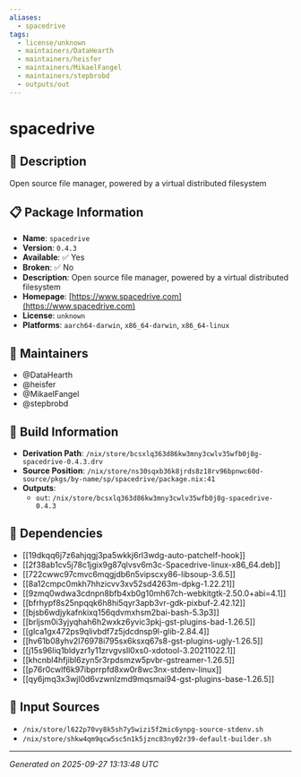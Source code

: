 ```yaml
---
aliases:
  - spacedrive
tags:
  - license/unknown
  - maintainers/DataHearth
  - maintainers/heisfer
  - maintainers/MikaelFangel
  - maintainers/stepbrobd
  - outputs/out
---
```


# spacedrive

## 📝 Description

Open source file manager, powered by a virtual distributed filesystem

## 📋 Package Information

- **Name**: `spacedrive`
- **Version**: `0.4.3`
- **Available**: ✅ Yes
- **Broken**: ✅ No
- **Description**: Open source file manager, powered by a virtual distributed filesystem
- **Homepage**: [https://www.spacedrive.com](https://www.spacedrive.com)
- **License**: `unknown`
- **Platforms**: `aarch64-darwin`, `x86_64-darwin`, `x86_64-linux`
## 👥 Maintainers

- @DataHearth
- @heisfer
- @MikaelFangel
- @stepbrobd


## 🔧 Build Information

- **Derivation Path**: `/nix/store/bcsxlq363d86kw3mny3cwlv35wfb0j8g-spacedrive-0.4.3.drv`
- **Source Position**: `/nix/store/ns30sqxb36k8jrds8z18rv96bpnwc60d-source/pkgs/by-name/sp/spacedrive/package.nix:41`
- **Outputs**:
  - `out`:  `/nix/store/bcsxlq363d86kw3mny3cwlv35wfb0j8g-spacedrive-0.4.3`

## 🔗 Dependencies

- [[19dkqq6j7z6ahjqgj3pa5wkkj6rl3wdg-auto-patchelf-hook]]
- [[2f38ab1cv5j78c1jgix9g87qlvsv6m3c-Spacedrive-linux-x86_64.deb]]
- [[722cwwc97cmvc6mqgjdb6n5vipscxy86-libsoup-3.6.5]]
- [[8a12cmpc0mkh7hhzicvv3xv52sd4263m-dpkg-1.22.21]]
- [[9zmq0wdwa3cdnpn8bfb4xb0g10mh67ch-webkitgtk-2.50.0+abi=4.1]]
- [[bfrhypf8s25npqqk6h8hi5qyr3apb3vr-gdk-pixbuf-2.42.12]]
- [[bjsb6wdjykafnkixq156qdvmxhsm2bai-bash-5.3p3]]
- [[brljsm0i3yjyqhah6h2wxkz6yvic3pkj-gst-plugins-bad-1.26.5]]
- [[glca1gx472ps9qlivbdf7z5jdcdnsp9l-glib-2.84.4]]
- [[hv61b08yhv2l76978i795sx6ksxq67s8-gst-plugins-ugly-1.26.5]]
- [[j15s96liq1bldyzr1y11zrvgvsll0xs0-xdotool-3.20211022.1]]
- [[khcnbl4hfjibl6zyn5r3rpdsmzw5pvbr-gstreamer-1.26.5]]
- [[p76r0cwlf6k97ibprrpfd8xw0r8wc3nx-stdenv-linux]]
- [[qy6jmq3x3wjl0d6vzwnlzmd9mqsmai94-gst-plugins-base-1.26.5]]

## 📁 Input Sources

- `/nix/store/l622p70vy8k5sh7y5wizi5f2mic6ynpg-source-stdenv.sh`
- `/nix/store/shkw4qm9qcw5sc5n1k5jznc83ny02r39-default-builder.sh`

---
*Generated on 2025-09-27 13:13:48 UTC*
